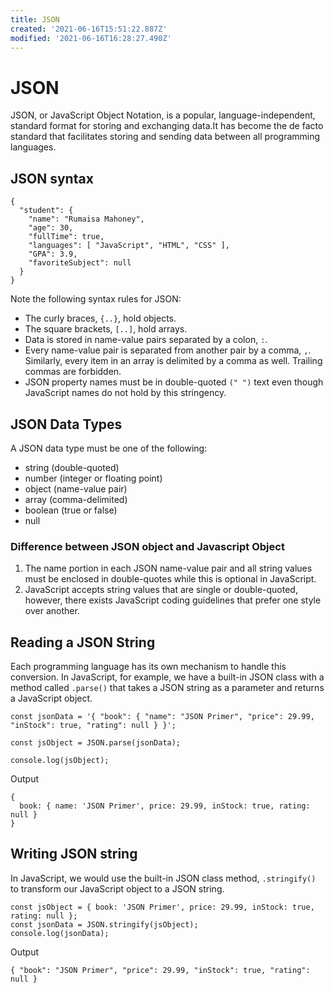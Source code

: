 ```yaml
---
title: JSON
created: '2021-06-16T15:51:22.887Z'
modified: '2021-06-16T16:28:27.490Z'
---
```


# JSON

JSON, or JavaScript Object Notation, is a popular, language-independent, standard format for storing and exchanging data.It has become the de facto standard that facilitates storing and sending data between all programming languages.

## JSON syntax

```
{
  "student": {
    "name": "Rumaisa Mahoney",
    "age": 30,
    "fullTime": true,
    "languages": [ "JavaScript", "HTML", "CSS" ],
    "GPA": 3.9,
    "favoriteSubject": null
  }
}
```
Note the following syntax rules for JSON:

* The curly braces, `{..}`, hold objects.
* The square brackets, `[..]`, hold arrays.
* Data is stored in name-value pairs separated by a colon, `:`.
* Every name-value pair is separated from another pair by a comma, `,`. Similarly, every item in an array is delimited by a comma as well. Trailing commas are forbidden.
* JSON property names must be in double-quoted `(" ")` text even though JavaScript names do not hold by this stringency.

## JSON Data Types

A JSON data type must be one of the following:
* string (double-quoted)
* number (integer or floating point)
* object (name-value pair)
* array (comma-delimited)
* boolean (true or false)
* null

### Difference between JSON object and Javascript Object

1. The name portion in each JSON name-value pair and all string values must be enclosed in double-quotes while this is optional in JavaScript.
2. JavaScript accepts string values that are single or double-quoted, however, there exists JavaScript coding guidelines that prefer one style over another.

## Reading a JSON String
Each programming language has its own mechanism to handle this conversion. In JavaScript, for example, we have a built-in JSON class with a method called ```.parse()``` that takes a JSON string as a parameter and returns a JavaScript object.
```
const jsonData = '{ "book": { "name": "JSON Primer", "price": 29.99, "inStock": true, "rating": null } }';
 
const jsObject = JSON.parse(jsonData);
 
console.log(jsObject);
```

Output
```
{
  book: { name: 'JSON Primer', price: 29.99, inStock: true, rating: null }
}
```

## Writing JSON string
In JavaScript, we would use the built-in JSON class method, `.stringify()` to transform our JavaScript object to a JSON string.
```
const jsObject = { book: 'JSON Primer', price: 29.99, inStock: true, rating: null };
const jsonData = JSON.stringify(jsObject);
console.log(jsonData);
```

Output
```
{ "book": "JSON Primer", "price": 29.99, "inStock": true, "rating": null }
```
